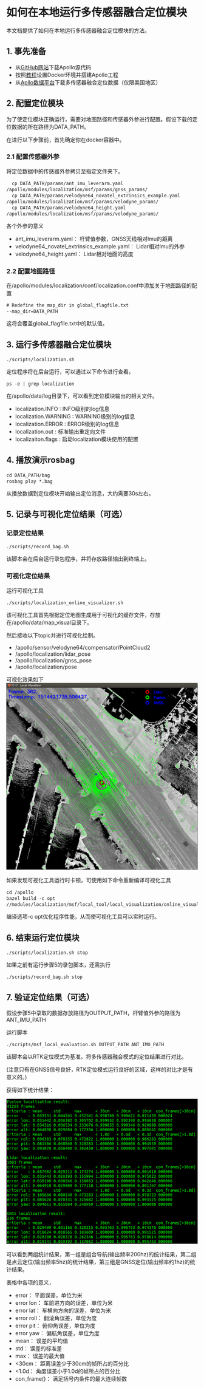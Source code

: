 # 如何在本地运行多传感器融合定位模块

本文档提供了如何在本地运行多传感器融合定位模块的方法。

## 1. 事先准备
 - 从[GitHub网站](https://github.com/ApolloAuto/apollo)下载Apollo源代码
 - 按照[教程](https://github.com/ApolloAuto/apollo/blob/master/README_cn.md)设置Docker环境并搭建Apollo工程
 - 从[Apllo数据平台](http://data.apollo.auto/?name=sensor%20data&data_key=multisensor&data_type=1&locale=en-us&lang=en)下载多传感器融合定位数据（仅限美国地区）

## 2. 配置定位模块
为了使定位模块正确运行，需要对地图路径和传感器外参进行配置。假设下载的定位数据的所在路径为DATA_PATH。

在进行以下步骤前，首先确定你在docker容器中。

### 2.1 配置传感器外参
将定位数据中的传感器外参拷贝至指定文件夹下。

```
  cp DATA_PATH/params/ant_imu_leverarm.yaml /apollo/modules/localization/msf/params/gnss_params/
  cp DATA_PATH/params/velodyne64_novatel_extrinsics_example.yaml /apollo/modules/localization/msf/params/velodyne_params/
  cp DATA_PATH/params/velodyne64_height.yaml /apollo/modules/localization/msf/params/velodyne_params/
```
各个外参的意义
 - ant_imu_leverarm.yaml： 杆臂值参数，GNSS天线相对Imu的距离
 - velodyne64_novatel_extrinsics_example.yaml： Lidar相对Imu的外参
 - velodyne64_height.yaml： Lidar相对地面的高度

### 2.2 配置地图路径
在/apollo/modules/localization/conf/localization.conf中添加关于地图路径的配置

```
# Redefine the map_dir in global_flagfile.txt
--map_dir=DATA_PATH
```
这将会覆盖global_flagfile.txt中的默认值。

## 3. 运行多传感器融合定位模块
```
./scripts/localization.sh
```
定位程序将在后台运行，可以通过以下命令进行查看。
```
ps -e | grep localization
```
在/apollo/data/log目录下，可以看到定位模块输出的相关文件。 

 - localization.INFO : INFO级别的log信息
 - localization.WARNING : WARNING级别的log信息
 - localization.ERROR : ERROR级别的log信息
 - localization.out : 标准输出重定向文件
 - localizaiton.flags : 启动localization模块使用的配置

## 4. 播放演示rosbag
```
cd DATA_PATH/bag
rosbag play *.bag
```
从播放数据到定位模块开始输出定位消息，大约需要30s左右。

## 5. 记录与可视化定位结果（可选）
### 记录定位结果
```
./scripts/record_bag.sh
```
该脚本会在后台运行录包程序，并将存放路径输出到终端上。

### 可视化定位结果

运行可视化工具

```
./scripts/localization_online_visualizer.sh
```
该可视化工具首先根据定位地图生成用于可视化的缓存文件，存放在/apollo/data/map_visual目录下。

然后接收以下topic并进行可视化绘制。

 - /apollo/sensor/velodyne64/compensator/PointCloud2
 - /apollo/localization/lidar_pose
 - /apollo/localization/gnss_pose
 - /apollo/localization/pose

可视化效果如下
![1](images/msf_localization/online_visualizer.png)

如果发现可视化工具运行时卡顿，可使用如下命令重新编译可视化工具

```
cd /apollo
bazel build -c opt //modules/localization/msf/local_tool/local_visualization/online_visual:online_local_visualizer
```

编译选项-c opt优化程序性能，从而使可视化工具可以实时运行。

## 6. 结束运行定位模块

```
./scripts/localization.sh stop
```

如果之前有运行步骤5的录包脚本，还需执行

```
./scripts/record_bag.sh stop
```

## 7. 验证定位结果（可选）

假设步骤5中录取的数据存放路径为OUTPUT_PATH，杆臂值外参的路径为ANT_IMU_PATH

运行脚本
```
./scripts/msf_local_evaluation.sh OUTPUT_PATH ANT_IMU_PATH
```
该脚本会以RTK定位模式为基准，将多传感器融合模式的定位结果进行对比。

(注意只有在GNSS信号良好，RTK定位模式运行良好的区域，这样的对比才是有意义的。)

获得如下统计结果：

![2](images/msf_localization/localization_result.png)

可以看到两组统计结果，第一组是组合导航(输出频率200hz)的统计结果，第二组是点云定位(输出频率5hz)的统计结果，第三组是GNSS定位(输出频率约1hz)的统计结果。

表格中各项的意义， 
 - error：  平面误差，单位为米
 - error lon：  车前进方向的误差，单位为米
 - error lat：  车横向方向的误差，单位为米
 - error roll： 翻滚角误差，单位为度
 - error pit：  俯仰角误差，单位为度
 - error yaw：  偏航角误差，单位为度
 - mean： 误差的平均值
 - std：  误差的标准差
 - max：  误差的最大值
 - <30cm：  距离误差少于30cm的帧所占的百分比
 - <1.0d：  角度误差小于1.0d的帧所占的百分比
 - con_frame()： 满足括号内条件的最大连续帧数